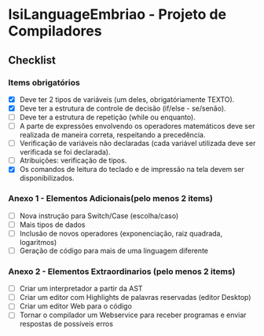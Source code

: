 # IsiLanguageEmbriao - Projeto de Compiladores

## Checklist

### Items obrigatórios

- [x] Deve ter 2 tipos de variáveis (um deles, obrigatóriamente TEXTO).
- [x] Deve ter a estrutura de controle de decisão (if/else - se/senão).
- [ ] Deve ter a estrutura de repetição (while ou enquanto).
- [ ] A parte de expressões envolvendo os operadores matemáticos deve 
ser realizada de maneira correta, respeitando a precedência.
- [ ] Verificação de variáveis não declaradas (cada variável utilizada deve ser
verificada se foi declarada).
- [ ] Atribuições: verificação de tipos.
- [x] Os comandos de leitura do teclado e de impressão na tela devem ser disponibilizados.

### Anexo 1 - Elementos Adicionais(pelo menos 2 items)

- [ ] Nova instrução para Switch/Case (escolha/caso)
- [ ] Mais tipos de dados
- [ ] Inclusão de novos operadores (exponenciação, raiz quadrada, logaritmos)
- [ ] Geração de código para mais de uma linguagem diferente

### Anexo 2 - Elementos Extraordinarios (pelo menos 2 items)

- [ ] Criar um interpretador a partir da AST
- [ ] Criar um editor com Highlights de palavras reservadas (editor Desktop)
- [ ] Criar um editor Web para o código
- [ ] Tornar o compilador um Webservice para receber programas e enviar respostas de possíveis erros
